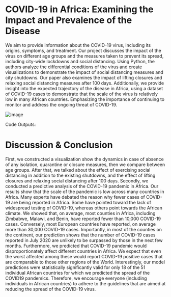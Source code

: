 # COVID-19 in Africa: Examining the Impact and Prevalence of the Disease

We aim to provide information about the COVID-19 virus, including its origins, symptoms, and treatment. Our project discusses the impact of the virus on different age groups and the measures taken to prevent its spread, including city-wide lockdowns and social distancing. Using Python, the authors analyze the differential conditions of the virus and create visualizations to demonstrate the impact of social distancing measures and city shutdowns. Our paper also examines the impact of lifting closures and relaxing social distancing measures after 100 days. Additionally, we provide insight into the expected trajectory of the disease in Africa, using a dataset of COVID-19 cases to demonstrate that the scale of the virus is relatively low in many African countries. Emphasizing the importance of continuing to monitor and address the ongoing threat of COVID-19.


![image](https://github.com/SHrouk-Hesh/COVID-19-in-Africa-Examining-the-Impact-and-Prevalence-of-the-Disease/assets/121517766/c768510c-2d69-4966-bc6c-7c6146301c8e)

Code Outputs: 


# Discussion & Conclusion 
First, we constructed a visualization show the dynamics in case of absence of any isolation, quarantine or closure measures, then we compare between age groups. After that, we talked about the effect of exercising social distancing in addition to the existing shutdowns, and the effect of lifting closures and relaxing social distancing after 100 days. Secondly, we conducted a predictive analysis of the COVID-19 pandemic in Africa.
Our results show that the scale of the pandemic is low across many countries in Africa. Many experts have debated the reason why fewer cases of COVID-19 are
being reported in Africa. Some have pointed toward the lack of widespread testing of COVID-19, whereas others point towards the African climate. We showed that, on average, most counties in Africa, including Zimbabwe, Malawi, and Benin, have reported fewer than 10,000 COVID-19 cases. Conversely, most European countries
have reported, on average more than 30,000 COVID-19 cases. Importantly, in most of the counties on the continent, our prediction shows that the number of COVID-19
cases reported in July 2020 are unlikely to be surpassed by those in the next few months. Furthermore, we predicted that COVID-19 pandemic would
disproportionately affect different countries in Africa. We expect that even the worst affected among these would report COVID-19 positive cases that are comparable to those other regions of the World. Interestingly, our model predictions were statistically significantly valid for only 18 of the 51 individual African countries for which we predicted the spread of the COVID19 pandemics. Therefore, we encourage everyone (including individuals in African countries) to adhere to the guidelines that are aimed at reducing the spread of the COVID-19 virus.
